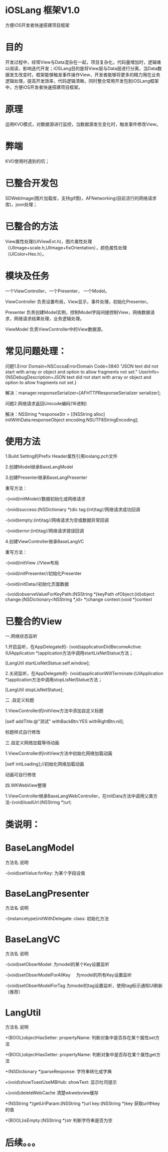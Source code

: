 # iOSLang 框架V1.0
方便iOS开发者快速搭建项目框架
# 目的
开发过程中，经常View与Data混杂在一起，项目复杂化，代码量增加时，逻辑难以阅读，影响迭代开发；iOSLang目的是将View层与Data层进行分离，当Data数据发生改变时，框架能够触发事件操作View，开发者能够将更多的精力用在业务逻辑处理，提高开发效率，代码逻辑清晰。同时整合常用开发包到iOSLang框架中，方便iOS开发者快速搭建项目框架。
# 原理
运用KVO模式，对数据源进行监控，当数据源发生变化时，触发事件修改View。
# 弊端
KVO使用时遇到的坑；
# 已整合开发包
SDWebImage(图片加载库，支持gif图)，AFNetworking(目前流行的网络请求库)，json处理；
# 已整合的方法
View属性处理(UIViewExt.h)，图片属性处理（UIImage+scale.h,UIImage+fixOrientation），颜色属性处理（UIColor+Hex.h）。
# 模块及任务
一个ViewController，一个Presenter， 一个Model。

ViewController 负责设置布局，View显示，事件处理，初始化Presenter。

Presenter 负责创建Model实例，控制Model字段间接控制View，网络数据请求，网络请求结果处理，业务逻辑处理。

ViewModel 负责ViewController中的View数据源。

# 常见问题处理：

问题1.Error Domain=NSCocoaErrorDomain Code=3840 "JSON text did not start with array or object and option to allow fragments not set." UserInfo={NSDebugDescription=JSON text did not start with array or object and option to allow fragments not set.}

解决：manager.responseSerializer=[AFHTTPResponseSerializer serializer];

问题2.网络请求返回Unicode编码(16进制)

解决：NSString *responseStr = [[NSString alloc] initWithData:responseObject encoding:NSUTF8StringEncoding];

# 使用方法
1.Build Setting的Prefix Header属性引用ioslang.pch文件

2.创建Model继承BaseLangModel

3.创建Presenter继承BaseLangPresenter

重写方法：

-(void)initModel//数据初始化或网络请求

-(void)success:(NSDictionary *)dic tag:(int)tag//网络请求成功回调

-(void)empty:(int)tag//网络请求为空或数据异常回调

-(void)error:(int)tag//网络请求错误回调

4.创建ViewController继承BaseLangVC

重写方法：

-(void)initView //View布局

-(void)initPresenter//初始化Presenter

-(void)initData//初始化页面数据

-(void)observeValueForKeyPath:(NSString *)keyPath ofObject:(id)object change:(NSDictionary<NSString *,id> *)change context:(void *)context

# 已整合的View
一.网络状态监听

1.开启监听，在AppDelegate的- (void)applicationDidBecomeActive:(UIApplication *)application方法中调用startLisNetStatue方法；

[LangUtil startLisNetStatue:self.window];

2.关闭监听，在AppDelegate的- (void)applicationWillTerminate:(UIApplication *)application方法中调用stopLisNetStatue方法；

[LangUtil stopLisNetStatue];

二 .自定义标题

1.ViewController的initView方法中添加自定义标题

[self addTitle:@"测试" withBackBtn:YES withRightBtn:nil];

标题样式自行修改

三.自定义网络加载等待动画

1.ViewController的initView方法中初始化网络加载动画

[self initLoading];//初始化网络加载动画

动画可自行修改

四.WKWebView整理

1.ViewController继承BaseLangWebController，在initData方法中调用父类方法-(void)loadUrl:(NSString *)url;


# 类说明：
# BaseLangModel
方法名				说明

-(void)setValue:forKey:		为某个字段设值

# BaseLangPresenter
方法名						说明

-(instancetype)initWithDelegate: class:		初始化方法

# BaseLangVC
方法名						说明

-(void)setObserModel:		为model的某个Key设置监听

-(void)setObserModelForAllKey 　为model的所有Key设置监听

-(void)setObserModelForTag	为model的tag设置监听，使用tag标示通知UI刷新（推荐）

# LangUtil
方法名                        说明

+(BOOL)objectHasSetter: propertyName:    判断对象中是否存在某个属性set方法

+(BOOL)objectHasGetter: propertyName:    判断对象中是否存在某个属性get方法

+(NSDictionary *)parseResponse:    字符串转化成字典

+(void)showToastUseMBHub: showText:    显示吐司提示

+(void)deleteWebCache    清楚wkwebview缓存

+(NSString *)getUrlParam:(NSString *)url key:(NSString *)key    获取url中key的值

+(BOOL)isEmpty:(NSString *)str    判断字符串是否为空

# 后续。。。
